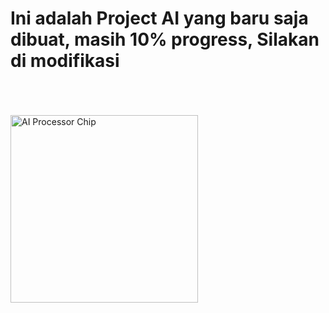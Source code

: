 <h1>Ini adalah Project AI yang baru saja dibuat, masih 10% progress, 
  Silakan di modifikasi</h1> <br><br><br>
 <img src="https://static.vecteezy.com/system/resources/previews/010/518/719/non_2x/artificial-intelligence-ai-processor-chip-icon-symbol-for-graphic-design-logo-website-social-media-mobile-app-ui-illustration-vector.jpg" alt="AI Processor Chip" width="300">
